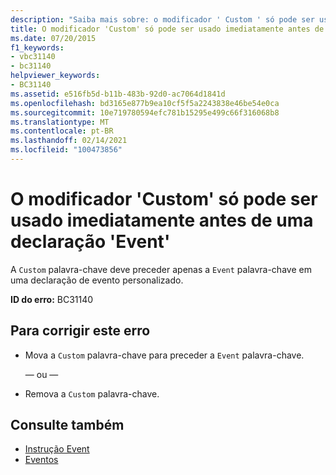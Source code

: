 ```yaml
---
description: "Saiba mais sobre: o modificador ' Custom ' só pode ser usado imediatamente antes de uma declaração ' Event '"
title: O modificador 'Custom' só pode ser usado imediatamente antes de uma declaração 'Event'
ms.date: 07/20/2015
f1_keywords:
- vbc31140
- bc31140
helpviewer_keywords:
- BC31140
ms.assetid: e516fb5d-b11b-483b-92d0-ac7064d1841d
ms.openlocfilehash: bd3165e877b9ea10cf5f5a2243838e46be54e0ca
ms.sourcegitcommit: 10e719780594efc781b15295e499c66f316068b8
ms.translationtype: MT
ms.contentlocale: pt-BR
ms.lasthandoff: 02/14/2021
ms.locfileid: "100473856"
---
```

# <a name="custom-modifier-can-only-be-used-immediately-before-an-event-declaration"></a>O modificador 'Custom' só pode ser usado imediatamente antes de uma declaração 'Event'

A `Custom` palavra-chave deve preceder apenas a `Event` palavra-chave em uma declaração de evento personalizado.  
  
 **ID do erro:** BC31140  
  
## <a name="to-correct-this-error"></a>Para corrigir este erro  
  
- Mova a `Custom` palavra-chave para preceder a `Event` palavra-chave.  
  
     — ou —  
  
- Remova a `Custom` palavra-chave.  
  
## <a name="see-also"></a>Consulte também

- [Instrução Event](../language-reference/statements/event-statement.md)
- [Eventos](../programming-guide/language-features/events/index.md)
